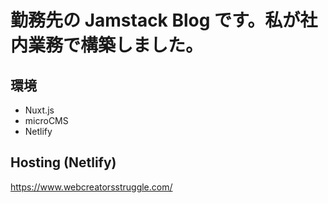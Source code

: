 # 勤務先の Jamstack Blog です。私が社内業務で構築しました。
## 環境
- Nuxt.js
- microCMS
- Netlify


## Hosting (Netlify)
https://www.webcreatorsstruggle.com/
